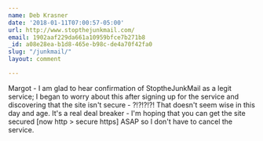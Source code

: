 ```yaml
---
name: Deb Krasner
date: '2018-01-11T07:00:57-05:00'
url: http://www.stopthejunkmail.com/
email: 1902aaf229da661a10959bfce7b271b8
_id: a08e28ea-b1d8-465e-b98c-de4a70f42fa0
slug: "/junkmail/"
layout: comment

---
```


Margot - I am glad to hear confirmation of StoptheJunkMail as a legit service; I began to worry about this after signing up for the service and discovering that the site isn't secure - ?!?!?!?! That doesn't seem wise in this day and age. It's a real deal breaker - I'm hoping that you can get the site secured [now http &gt; secure https] ASAP so I don't have to cancel the service.
